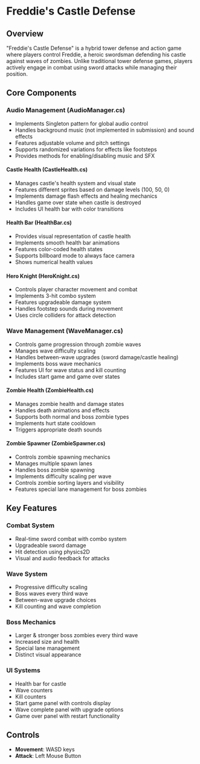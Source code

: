 # Freddie's Castle Defense

## Overview
"Freddie's Castle Defense" is a hybrid tower defense and action game where players control Freddie, 
a heroic swordsman defending his castle against waves of zombies. Unlike traditional tower defense games, 
players actively engage in combat using sword attacks while managing their position.

## Core Components

### Audio Management (AudioManager.cs)
- Implements Singleton pattern for global audio control
- Handles background music (not implemented in submission) and sound effects
- Features adjustable volume and pitch settings
- Supports randomized variations for effects like footsteps
- Provides methods for enabling/disabling music and SFX

#### Castle Health (CastleHealth.cs)
- Manages castle's health system and visual state
- Features different sprites based on damage levels (100, 50, 0)
- Implements damage flash effects and healing mechanics
- Handles game over state when castle is destroyed
- Includes UI health bar with color transitions

#### Health Bar (HealthBar.cs)
- Provides visual representation of castle health
- Implements smooth health bar animations
- Features color-coded health states
- Supports billboard mode to always face camera
- Shows numerical health values

#### Hero Knight (HeroKnight.cs)
- Controls player character movement and combat
- Implements 3-hit combo system
- Features upgradeable damage system
- Handles footstep sounds during movement
- Uses circle colliders for attack detection

### Wave Management (WaveManager.cs)
- Controls game progression through zombie waves
- Manages wave difficulty scaling
- Handles between-wave upgrades (sword damage/castle healing)
- Implements boss wave mechanics
- Features UI for wave status and kill counting
- Includes start game and game over states

#### Zombie Health (ZombieHealth.cs)
- Manages zombie health and damage states
- Handles death animations and effects
- Supports both normal and boss zombie types
- Implements hurt state cooldown
- Triggers appropriate death sounds

#### Zombie Spawner (ZombieSpawner.cs)
- Controls zombie spawning mechanics
- Manages multiple spawn lanes
- Handles boss zombie spawning
- Implements difficulty scaling per wave
- Controls zombie sorting layers and visibility
- Features special lane management for boss zombies

## Key Features

### Combat System
- Real-time sword combat with combo system
- Upgradeable sword damage
- Hit detection using physics2D
- Visual and audio feedback for attacks

### Wave System
- Progressive difficulty scaling
- Boss waves every third wave
- Between-wave upgrade choices
- Kill counting and wave completion

### Boss Mechanics
- Larger & stronger boss zombies every third wave
- Increased size and health
- Special lane management
- Distinct visual appearance

### UI Systems
- Health bar for castle
- Wave counters
- Kill counters
- Start game panel with controls display
- Wave complete panel with upgrade options
- Game over panel with restart functionality

## Controls
- **Movement**: WASD keys
- **Attack**: Left Mouse Button
